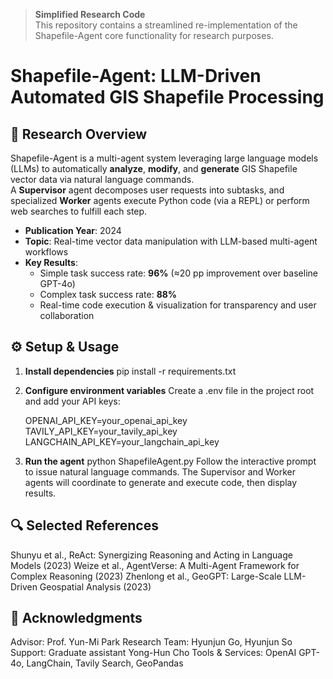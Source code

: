> **Simplified Research Code**  
> This repository contains a streamlined re-implementation of the Shapefile-Agent core functionality for research purposes.

# Shapefile-Agent: LLM-Driven Automated GIS Shapefile Processing

## 🚀 Research Overview
Shapefile-Agent is a multi-agent system leveraging large language models (LLMs) to automatically **analyze**, **modify**, and **generate** GIS Shapefile vector data via natural language commands.  
A **Supervisor** agent decomposes user requests into subtasks, and specialized **Worker** agents execute Python code (via a REPL) or perform web searches to fulfill each step.

- **Publication Year**: 2024  
- **Topic**: Real-time vector data manipulation with LLM-based multi-agent workflows  
- **Key Results**:  
  - Simple task success rate: **96%** (≈20 pp improvement over baseline GPT-4o)  
  - Complex task success rate: **88%**  
  - Real-time code execution & visualization for transparency and user collaboration  


## ⚙️ Setup & Usage

1. **Install dependencies**
    pip install -r requirements.txt

2. **Configure environment variables**
    Create a .env file in the project root and add your API keys:

    OPENAI_API_KEY=your_openai_api_key
    TAVILY_API_KEY=your_tavily_api_key
    LANGCHAIN_API_KEY=your_langchain_api_key

3. **Run the agent**
    python ShapefileAgent.py
    Follow the interactive prompt to issue natural language commands.
    The Supervisor and Worker agents will coordinate to generate and execute code, then display results.


## 🔍 Selected References
Shunyu et al., ReAct: Synergizing Reasoning and Acting in Language Models (2023)
Weize et al., AgentVerse: A Multi-Agent Framework for Complex Reasoning (2023)
Zhenlong et al., GeoGPT: Large-Scale LLM-Driven Geospatial Analysis (2023)


## 🙏 Acknowledgments
Advisor: Prof. Yun-Mi Park
Research Team: Hyunjun Go, Hyunjun So
Support: Graduate assistant Yong-Hun Cho
Tools & Services: OpenAI GPT-4o, LangChain, Tavily Search, GeoPandas